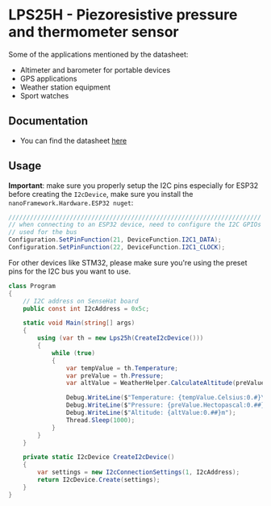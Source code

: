 ﻿# LPS25H - Piezoresistive pressure and thermometer sensor

Some of the applications mentioned by the datasheet:

- Altimeter and barometer for portable devices
- GPS applications
- Weather station equipment
- Sport watches

## Documentation

- You can find the datasheet [here](https://www.st.com/resource/en/datasheet/lps25h.pdf)

## Usage

**Important**: make sure you properly setup the I2C pins especially for ESP32 before creating the `I2cDevice`, make sure you install the `nanoFramework.Hardware.ESP32 nuget`:

```csharp
//////////////////////////////////////////////////////////////////////
// when connecting to an ESP32 device, need to configure the I2C GPIOs
// used for the bus
Configuration.SetPinFunction(21, DeviceFunction.I2C1_DATA);
Configuration.SetPinFunction(22, DeviceFunction.I2C1_CLOCK);
```

For other devices like STM32, please make sure you're using the preset pins for the I2C bus you want to use.

```csharp
class Program
{
    // I2C address on SenseHat board
    public const int I2cAddress = 0x5c;

    static void Main(string[] args)
    {
        using (var th = new Lps25h(CreateI2cDevice()))
        {
            while (true)
            {
                var tempValue = th.Temperature;
                var preValue = th.Pressure;
                var altValue = WeatherHelper.CalculateAltitude(preValue, defaultSeaLevelPressure, tempValue);

                Debug.WriteLine($"Temperature: {tempValue.Celsius:0.#}\u00B0C");
                Debug.WriteLine($"Pressure: {preValue.Hectopascal:0.##}hPa");
                Debug.WriteLine($"Altitude: {altValue:0.##}m");
                Thread.Sleep(1000);
            }
        }
    }

    private static I2cDevice CreateI2cDevice()
    {
        var settings = new I2cConnectionSettings(1, I2cAddress);
        return I2cDevice.Create(settings);
    }
}
```
